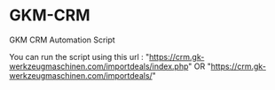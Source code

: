 # GKM-CRM

GKM CRM Automation Script

You can run the script using this url :  "https://crm.gk-werkzeugmaschinen.com/importdeals/index.php" OR "https://crm.gk-werkzeugmaschinen.com/importdeals/"
